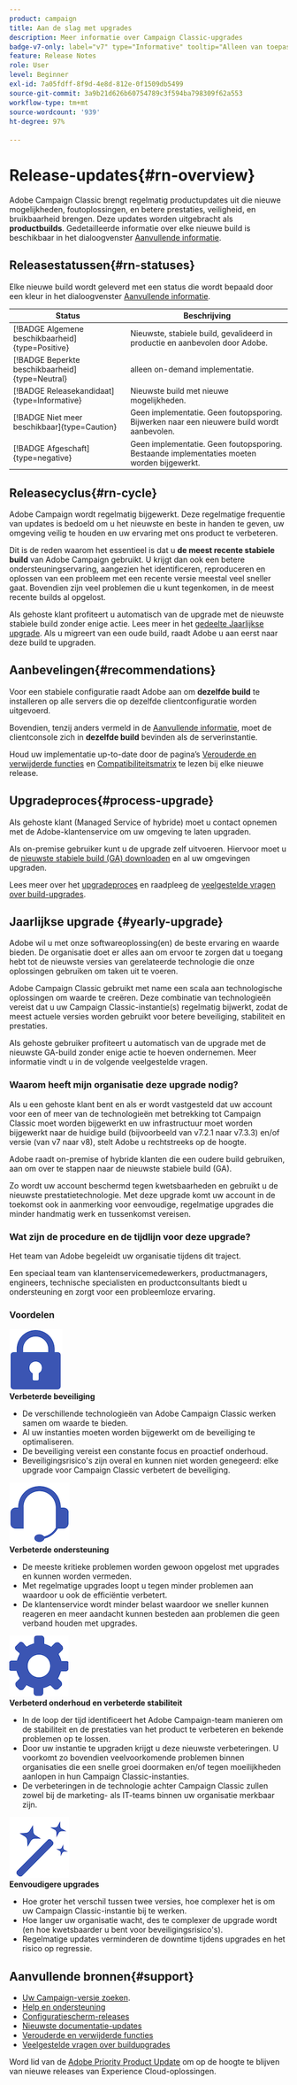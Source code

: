 ```yaml
---
product: campaign
title: Aan de slag met upgrades
description: Meer informatie over Campaign Classic-upgrades
badge-v7-only: label="v7" type="Informative" tooltip="Alleen van toepassing op Campaign Classic v7"
feature: Release Notes
role: User
level: Beginner
exl-id: 7a05fdff-8f9d-4e8d-812e-0f1509db5499
source-git-commit: 3a9b21d626b60754789c3f594ba798309f62a553
workflow-type: tm+mt
source-wordcount: '939'
ht-degree: 97%

---
```


# Release-updates{#rn-overview}



Adobe Campaign Classic brengt regelmatig productupdates uit die nieuwe mogelijkheden, foutoplossingen, en betere prestaties, veiligheid, en bruikbaarheid brengen. Deze updates worden uitgebracht als **productbuilds**. Gedetailleerde informatie over elke nieuwe build is beschikbaar in het dialoogvenster [Aanvullende informatie](latest-release.md).

## Releasestatussen{#rn-statuses}

Elke nieuwe build wordt geleverd met een status die wordt bepaald door een kleur in het dialoogvenster [Aanvullende informatie](latest-release.md).


| Status | Beschrijving |
|---|---|
| [!BADGE Algemene beschikbaarheid]{type=Positive} | Nieuwste, stabiele build, gevalideerd in productie en aanbevolen door Adobe. |
| [!BADGE Beperkte beschikbaarheid]{type=Neutral} | alleen on-demand implementatie. |
| [!BADGE Releasekandidaat]{type=Informative} | Nieuwste build met nieuwe mogelijkheden. |
| [!BADGE Niet meer beschikbaar]{type=Caution} | Geen implementatie. Geen foutopsporing. Bijwerken naar een nieuwere build wordt aanbevolen. |
| [!BADGE Afgeschaft]{type=negative} | Geen implementatie. Geen foutopsporing. Bestaande implementaties moeten worden bijgewerkt. |

<!--
![](assets/do-not-localize/green3.png) **General Availability** (GA) - Latest stable build, validated in production, and recommended by Adobe. 

![](assets/do-not-localize/limited3.png) **Limited Availability** (LA) - On-demand deployment only.

![](assets/do-not-localize/blue3.png) **Release Candidate** (RC) - Latest build with new capabilities.

![](assets/do-not-localize/orange3.png) **No longer available** - No deployment. No bug fix. Update to a newer build is recommended.

![](assets/do-not-localize/red3.png) **Deprecated** - No deployment. No bug fix. Existing implementations must be upgraded.
-->

## Releasecyclus{#rn-cycle}

Adobe Campaign wordt regelmatig bijgewerkt. Deze regelmatige frequentie van updates is bedoeld om u het nieuwste en beste in handen te geven, uw omgeving veilig te houden en uw ervaring met ons product te verbeteren.

Dit is de reden waarom het essentieel is dat u **de meest recente stabiele build** van Adobe Campaign gebruikt. U krijgt dan ook een betere ondersteuningservaring, aangezien het identificeren, reproduceren en oplossen van een probleem met een recente versie meestal veel sneller gaat. Bovendien zijn veel problemen die u kunt tegenkomen, in de meest recente builds al opgelost.

Als gehoste klant profiteert u automatisch van de upgrade met de nieuwste stabiele build zonder enige actie. Lees meer in het [gedeelte Jaarlijkse upgrade](#yearly-upgrade). Als u migreert van een oude build, raadt Adobe u aan eerst naar deze build te upgraden.

## Aanbevelingen{#recommendations}

Voor een stabiele configuratie raadt Adobe aan om **dezelfde build** te installeren op alle servers die op dezelfde clientconfiguratie worden uitgevoerd.

Bovendien, tenzij anders vermeld in de [Aanvullende informatie](latest-release.md), moet de clientconsole zich in **dezelfde build** bevinden als de serverinstantie.

Houd uw implementatie up-to-date door de pagina’s [Verouderde en verwijderde functies](../../rn/using/deprecated-features.md) en [Compatibiliteitsmatrix](../../rn/using/compatibility-matrix.md) te lezen bij elke nieuwe release.

## Upgradeproces{#process-upgrade}

Als gehoste klant (Managed Service of hybride) moet u contact opnemen met de Adobe-klantenservice om uw omgeving te laten upgraden.

Als on-premise gebruiker kunt u de upgrade zelf uitvoeren. Hiervoor moet u de [nieuwste stabiele build (GA) downloaden](https://experience.adobe.com/#/downloads/content/software-distribution/en/campaign.html) en al uw omgevingen upgraden.

Lees meer over het [upgradeproces](../../production/using/build-upgrade.md) en raadpleeg de [veelgestelde vragen over build-upgrades](../../platform/using/faq-build-upgrade.md).

## Jaarlijkse upgrade {#yearly-upgrade}

Adobe wil u met onze softwareoplossing(en) de beste ervaring en waarde bieden. De organisatie doet er alles aan om ervoor te zorgen dat u toegang hebt tot de nieuwste versies van gerelateerde technologie die onze oplossingen gebruiken om taken uit te voeren.

Adobe Campaign Classic gebruikt met name een scala aan technologische oplossingen om waarde te creëren. Deze combinatie van technologieën vereist dat u uw Campaign Classic-instantie(s) regelmatig bijwerkt, zodat de meest actuele versies worden gebruikt voor betere beveiliging, stabiliteit en prestaties.

Als gehoste gebruiker profiteert u automatisch van de upgrade met de nieuwste GA-build zonder enige actie te hoeven ondernemen. Meer informatie vindt u in de volgende veelgestelde vragen.

### Waarom heeft mijn organisatie deze upgrade nodig?

Als u een gehoste klant bent en als er wordt vastgesteld dat uw account voor een of meer van de technologieën met betrekking tot Campaign Classic moet worden bijgewerkt en uw infrastructuur moet worden bijgewerkt naar de huidige build (bijvoorbeeld van v7.2.1 naar v7.3.3) en/of versie (van v7 naar v8), stelt Adobe u rechtstreeks op de hoogte.

Adobe raadt on-premise of hybride klanten die een oudere build gebruiken, aan om over te stappen naar de nieuwste stabiele build (GA).

Zo wordt uw account beschermd tegen kwetsbaarheden en gebruikt u de nieuwste prestatietechnologie. Met deze upgrade komt uw account in de toekomst ook in aanmerking voor eenvoudige, regelmatige upgrades die minder handmatig werk en tussenkomst vereisen.

### Wat zijn de procedure en de tijdlijn voor deze upgrade?

Het team van Adobe begeleidt uw organisatie tijdens dit traject.

Een speciaal team van klantenservicemedewerkers, productmanagers, engineers, technische specialisten en productconsultants biedt u ondersteuning en zorgt voor een probleemloze ervaring.

### Voordelen

<tr>
  <td>
      <img alt="Beveiliging" src="assets/do-not-localize/security.png"/>
    <div>
    <strong>Verbeterde beveiliging</strong>
    </div>
    <ul>
    <li>De verschillende technologieën van Adobe Campaign Classic werken samen om waarde te bieden.</li>
    <li>Al uw instanties moeten worden bijgewerkt om de beveiliging te optimaliseren.</li>
    <li>De beveiliging vereist een constante focus en proactief onderhoud. </li>
    <li>Beveiligingsrisico's zijn overal en kunnen niet worden genegeerd: elke upgrade voor Campaign Classic verbetert de beveiliging.</li>
    </ul>
  </td>

<td>
      <img alt="Ondersteuning" src="assets/do-not-localize/support.png" />
    <div>
    <strong>Verbeterde ondersteuning</strong>
    </div>
    <ul>
    <li>De meeste kritieke problemen worden gewoon opgelost met upgrades en kunnen worden vermeden.</li>
    <li>Met regelmatige upgrades loopt u tegen minder problemen aan waardoor u ook de efficiëntie verbetert.</li>
    <li>De klantenservice wordt minder belast waardoor we sneller kunnen reageren en meer aandacht kunnen besteden aan problemen die geen verband houden met upgrades.</li>
    </ul>
  </td>
</tr>

<tr>
  <td>
      <img alt="Onderhoud" src="assets/do-not-localize/maintenance.png"/>
    <div>
    <strong>Verbeterd onderhoud en verbeterde stabiliteit</strong>
    </div>
    <ul>
    <li>In de loop der tijd identificeert het Adobe Campaign-team manieren om de stabiliteit en de prestaties van het product te verbeteren en bekende problemen op te lossen.</li>
    <li>Door uw instantie te upgraden krijgt u deze nieuwste verbeteringen. U voorkomt zo bovendien veelvoorkomende problemen binnen organisaties die een snelle groei doormaken en/of tegen moeilijkheden aanlopen in hun Campaign Classic-instanties.</li>
    <li>De verbeteringen in de technologie achter Campaign Classic zullen zowel bij de marketing- als IT-teams binnen uw organisatie merkbaar zijn.</li>
    </ul>
  </td>

<td>
      <img alt="Buildupgrade" src="assets/do-not-localize/upgrades.png" />
    <div>
    <strong>Eenvoudigere upgrades</strong>
    </a>
    </div>
    <ul>
    <li>Hoe groter het verschil tussen twee versies, hoe complexer het is om uw Campaign Classic-instantie bij te werken.</li>
    <li>Hoe langer uw organisatie wacht, des te complexer de upgrade wordt (en hoe kwetsbaarder u bent voor beveiligingsrisico's).</li>
    <li>Regelmatige updates verminderen de downtime tijdens upgrades en het risico op regressie.</li>
    </ul>
  </td>
</tr>
</table>

## Aanvullende bronnen{#support}

* [Uw Campaign-versie zoeken](../../platform/using/launching-adobe-campaign.md#getting-your-campaign-version).
* [Help en ondersteuning](../../support.md)
* [Configuratiescherm-releases](https://experienceleague.adobe.com/docs/control-panel/using/release-notes.html?lang=nl)
* [Nieuwste documentatie-updates](../../rn/using/documentation-updates.md)
* [Verouderde en verwijderde functies](../../rn/using/deprecated-features.md)
* [Veelgestelde vragen over buildupgrades](../../platform/using/faq-build-upgrade.md)

Word lid van de [Adobe Priority Product Update](https://www.adobe.com/nl/subscription/priority-product-update.html) om op de hoogte te blijven van nieuwe releases van Experience Cloud-oplossingen.
